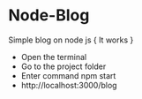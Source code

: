 # Node-Blog
Simple blog on node js
{ It works }
   - Open the terminal 
   - Go to the project folder
   - Enter command npm start
   - http://localhost:3000/blog
  
    
 

 
